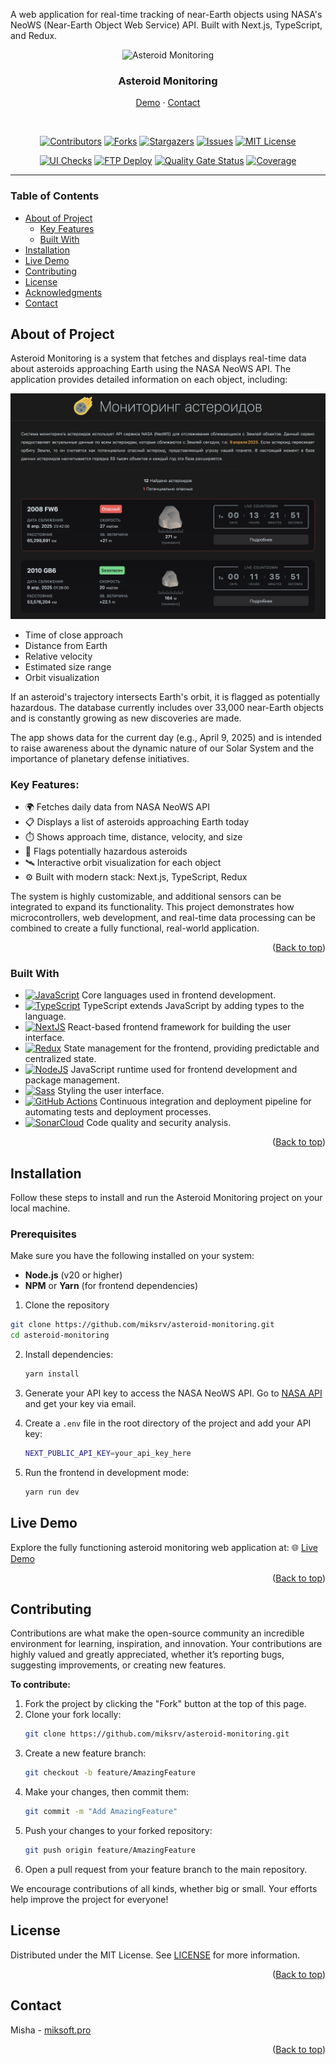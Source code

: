 <a id="top"></a>

<!-- PROJECT TITLE -->
A web application for real-time tracking of near-Earth objects using NASA's NeoWS (Near-Earth Object Web Service) API. Built with Next.js, TypeScript, and Redux.

<div align="center">
  <img src="https://miksoft.pro/_next/static/media/asteroid.60cc340b.jpg" alt="Asteroid Monitoring" width="150" height="150">

<h3>Asteroid Monitoring</h3>

<a href="https://https://asteroid.miksoft.pro/" target="_blank">Demo</a>
·
<a href="#contact">Contact</a>
</div>

<br />

<!-- PROJECT BADGES -->
<div align="center">

[![Contributors][contributors-badge]][contributors-url]
[![Forks][forks-badge]][forks-url]
[![Stargazers][stars-badge]][stars-url]
[![Issues][issues-badge]][issues-url]
[![MIT License][license-badge]][license-url]

[![UI Checks](https://github.com/miksrv/asteroid-monitoring/actions/workflows/checks.yml/badge.svg)](https://github.com/miksrv/asteroid-monitoring/actions/workflows/checks.yml)
[![FTP Deploy](https://github.com/miksrv/asteroid-monitoring/actions/workflows/deploy.yml/badge.svg)](https://github.com/miksrv/asteroid-monitoring/actions/workflows/deploy.yml)
[![Quality Gate Status](https://sonarcloud.io/api/project_badges/measure?project=miksrv_asteroid-monitoring&metric=alert_status)](https://sonarcloud.io/summary/new_code?id=miksrv_asteroid-monitoring)
[![Coverage](https://sonarcloud.io/api/project_badges/measure?project=miksrv_asteroid-monitoring&metric=coverage)](https://sonarcloud.io/summary/new_code?id=miksrv_asteroid-monitoring)

</div>

---

<!-- TABLE OF CONTENTS -->
### Table of Contents

- [About of Project](#about-of-project)
    - [Key Features](#key-features)
    - [Built With](#built-with)
- [Installation](#installation)
- [Live Demo](#live-demo)
- [Contributing](#contributing)
- [License](#license)
- [Acknowledgments](#acknowledgments)
- [Contact](#contact)

<!-- ABOUT OF PROJECT -->
## About of Project

Asteroid Monitoring is a system that fetches and displays real-time data about asteroids approaching Earth using the NASA NeoWS API. The application provides detailed information on each object, including:

![Asteroid Monitoring Demo](public/images/demo.jpg)

- Time of close approach
- Distance from Earth
- Relative velocity
- Estimated size range
- Orbit visualization

If an asteroid's trajectory intersects Earth's orbit, it is flagged as potentially hazardous. The database currently includes over 33,000 near-Earth objects and is constantly growing as new discoveries are made.

The app shows data for the current day (e.g., April 9, 2025) and is intended to raise awareness about the dynamic nature of our Solar System and the importance of planetary defense initiatives.

### Key Features:
- 🌍 Fetches daily data from NASA NeoWS API
- 📋 Displays a list of asteroids approaching Earth today
- ⏱️ Shows approach time, distance, velocity, and size
- 🛑 Flags potentially hazardous asteroids
- 🛰️ Interactive orbit visualization for each object
- ⚙️ Built with modern stack: Next.js, TypeScript, Redux

The system is highly customizable, and additional sensors can be integrated to expand its functionality. This project demonstrates how microcontrollers, web development, and real-time data processing can be combined to create a fully functional, real-world application.

<p align="right">
  (<a href="#top">Back to top</a>)
</p>

### Built With

- [![JavaScript][js-badge]][js-url] Core languages used in frontend development.
- [![TypeScript][ts-badge]][ts-url] TypeScript extends JavaScript by adding types to the language.
- [![NextJS][nextjs-badge]][nextjs-url] React-based frontend framework for building the user interface.
- [![Redux][redux-badge]][redux-url] State management for the frontend, providing predictable and centralized state.
- [![NodeJS][nodejs-badge]][nodejs-url] JavaScript runtime used for frontend development and package management.
- [![Sass][sass-badge]][sass-url] Styling the user interface.
- [![GitHub Actions][githubactions-badge]][githubactions-url] Continuous integration and deployment pipeline for automating tests and deployment processes.
- [![SonarCloud][sonarcloud-badge]][sonarcloud-url] Code quality and security analysis.

<p align="right">
  (<a href="#top">Back to top</a>)
</p>

<!-- INSTALLATION -->
## Installation

Follow these steps to install and run the Asteroid Monitoring project on your local machine.

### Prerequisites

Make sure you have the following installed on your system:
- **Node.js** (v20 or higher)
- **NPM** or **Yarn** (for frontend dependencies)

1. Clone the repository

```bash
git clone https://github.com/miksrv/asteroid-monitoring.git
cd asteroid-monitoring
```

2. Install dependencies:

   ```bash
   yarn install
   ```

3. Generate your API key to access the NASA NeoWS API. Go to [NASA API](https://api.nasa.gov/) and get your key via email.


4. Create a `.env` file in the root directory of the project and add your API key:

   ```bash
   NEXT_PUBLIC_API_KEY=your_api_key_here
   ```

5. Run the frontend in development mode:

   ```bash
   yarn run dev
   ```

<!-- LIVE DEMO -->
## Live Demo

Explore the fully functioning asteroid monitoring web application at:
🌐 [Live Demo](https://asteroid.miksoft.pro/)

<p align="right">
  (<a href="#top">Back to top</a>)
</p>

<!-- CONTRIBUTING -->
## Contributing

Contributions are what make the open-source community an incredible environment for learning, inspiration, and innovation. Your contributions are highly valued and greatly appreciated, whether it’s reporting bugs, suggesting improvements, or creating new features.

**To contribute:**

1. Fork the project by clicking the "Fork" button at the top of this page.
2. Clone your fork locally:
   ```bash
   git clone https://github.com/miksrv/asteroid-monitoring.git
   ```
3. Create a new feature branch:
   ```bash
   git checkout -b feature/AmazingFeature
   ```
4. Make your changes, then commit them:
   ```bash
   git commit -m "Add AmazingFeature"
   ```
5. Push your changes to your forked repository:
   ```bash
   git push origin feature/AmazingFeature
   ```
6. Open a pull request from your feature branch to the main repository.

We encourage contributions of all kinds, whether big or small. Your efforts help improve the project for everyone!

<!-- LICENSE -->
## License

Distributed under the MIT License. See [LICENSE](LICENSE) for more information.

<p align="right">
  (<a href="#top">Back to top</a>)
</p>

<!-- CONTACT -->
## Contact

Misha - [miksoft.pro](https://miksoft.pro)

<p align="right">
  (<a href="#top">Back to top</a>)
</p>

<!-- MARKDOWN VARIABLES (LINKS, IMAGES) -->
[contributors-badge]: https://img.shields.io/github/contributors/miksrv/asteroid-monitoring.svg?style=for-the-badge
[contributors-url]: https://github.com/miksrv/asteroid-monitoring/graphs/contributors
[forks-badge]: https://img.shields.io/github/forks/miksrv/asteroid-monitoring.svg?style=for-the-badge
[forks-url]: https://github.com/miksrv/asteroid-monitoring/network/members
[stars-badge]: https://img.shields.io/github/stars/miksrv/asteroid-monitoring.svg?style=for-the-badge
[stars-url]: https://github.com/miksrv/asteroid-monitoring/stargazers
[issues-badge]: https://img.shields.io/github/issues/miksrv/asteroid-monitoring.svg?style=for-the-badge
[issues-url]: https://github.com/miksrv/asteroid-monitoring/issues
[license-badge]: https://img.shields.io/github/license/miksrv/asteroid-monitoring.svg?style=for-the-badge
[license-url]: https://github.com/miksrv/asteroid-monitoring/blob/master/LICENSE.txt

<!-- Other ready-made icons can be seen for example here: https://github.com/inttter/md-badges -->
[js-badge]: https://img.shields.io/badge/JavaScript-F7DF1E?logo=javascript&logoColor=000
[js-url]: https://www.javascript.com/
[ts-badge]: https://img.shields.io/badge/TypeScript-3178C6?logo=typescript&logoColor=fff
[ts-url]: https://www.typescriptlang.org/
[nextjs-badge]: https://img.shields.io/badge/Next.js-black?logo=next.js&logoColor=white
[nextjs-url]: https://nextjs.org/
[nodejs-badge]: https://img.shields.io/badge/Node.js-6DA55F?logo=node.js&logoColor=white
[nodejs-url]: https://nodejs.org/
[redux-badge]: https://img.shields.io/badge/Redux-764ABC?logo=redux&logoColor=fff
[redux-url]: https://redux.js.org/
[sass-badge]: https://img.shields.io/badge/Sass-C69?logo=sass&logoColor=fff
[sass-url]: https://sass-lang.com/
[sonarcloud-badge]: https://img.shields.io/badge/SonarCloud-F3702A?logo=sonarcloud&logoColor=fff
[sonarcloud-url]: https://sonarcloud.io/
[githubactions-badge]: https://img.shields.io/badge/GitHub_Actions-2088FF?logo=github-actions&logoColor=white
[githubactions-url]: https://docs.github.com/en/actions
